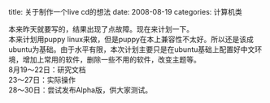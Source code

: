 title: 关于制作一个live cd的想法
date: 2008-08-19
categories: 计算机类

本来昨天就要写的，结果出现了点故障。现在来计划一下。  
本来计划用puppy linux来做，但是puppy在本上兼容性不太好。所以还是该成ubuntu为基础。由于水平有限，本次计划主要只是在ubuntu基础上配置好中文环境，增加上常用的软件，删除一些不用的软件，改变主题等。  
8月19～22日：研究文档  
23～27日：实际操作  
28～30日：尝试发布Alpha版，供大家测试。
